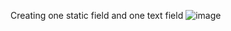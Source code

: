 Creating one static field and one text field
![image](https://user-images.githubusercontent.com/72671266/231637211-a8f43f9b-a7de-4043-aea9-d447dfd17b8a.png)

